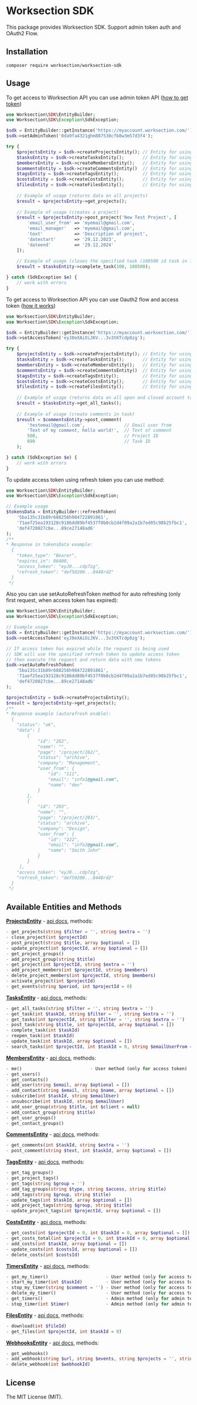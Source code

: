 # Worksection SDK

This package provides Worksection SDK. Support admin token auth and OAuth2 Flow.

## Installation

```
composer require worksection/worksection-sdk
```


## Usage
To get access to Worksection API you can use admin token API ([how to get token](https://worksection.com/en/faq/api-start.html))
```php
use Worksection\SDK\EntityBuilder;
use Worksection\SDK\Exception\SdkException;

$sdk = EntityBuilder::getInstance('https://myaccount.worksection.com/');
$sdk->setAdminToken('0da9fa4321ghm887530cfb8w3m57d3f4');

try {
    $projectsEntity = $sdk->createProjectsEntity(); // Entity for using projects api methods
    $tasksEntity = $sdk->createTasksEntity();       // Entity for using tasks api methods
    $membersEntity = $sdk->createMembersEntity();   // Entity for using members api methods
    $commentsEntity = $sdk->createCommentsEntity()  // Entity for using comments api methods
    $tagsEntity = $sdk->createTagsEntity();         // Entity for using tags api methods
    $costsEntity = $sdk->createCostsEntity();       // Entity for using costs api methods
    $filesEntity = $sdk->createFilesEntity();       // Entity for using files api methods
    
    // Example of usage (returns data on all projects)
    $result = $projectsEntity->get_projects();
    
    // Example of usage (creates a project)
    $result = $projectsEntity->post_project('New Test Project', [
        'email_user_from' => 'myemail@gmail.com',
        'email_manager'   => 'myemail@gmail.com',
        'text'            => 'Description of project',
        'datestart'       => '29.12.2023',
        'dateend'         => '29.12.2024'
    ]);
    
    // Example of usage (closes the specified task (100500 id task in 100 id project)
    $result = $tasksEntity->complete_task(100, 100500);

} catch (SdkException $e) {
    // work with errors
}
```
To get access to Worksection API you can use Oauth2 flow and access token ([how it works](https://worksection.com/en/faq/oauth.html))
```php
use Worksection\SDK\EntityBuilder;
use Worksection\SDK\Exception\SdkException;

$sdk = EntityBuilder::getInstance('https://myaccount.worksection.com/');
$sdk->setAccessToken('eyJ0eXAiOiJKV...3v3tKTcdp8zg');

try {
    $projectsEntity = $sdk->createProjectsEntity(); // Entity for using projects api methods
    $tasksEntity = $sdk->createTasksEntity();       // Entity for using tasks api methods
    $membersEntity = $sdk->createMembersEntity();   // Entity for using members api methods
    $commentsEntity = $sdk->createCommentsEntity()  // Entity for using comments api methods
    $tagsEntity = $sdk->createTagsEntity();         // Entity for using tags api methods
    $costsEntity = $sdk->createCostsEntity();       // Entity for using costs api methods
    $filesEntity = $sdk->createFilesEntity();       // Entity for using files api methods
    
    // Example of usage (returns data on all open and closed account tasks/subtasks)
    $result = $tasksEntity->get_all_tasks();
    
    // Example of usage (create comments in task)
    $result = $commentsEntity->post_comment(
        'testemail@gmail.com',               // Email user from
        'Text of my comment, hello world!',  // Text of comment
        500,                                 // Project ID
        899                                  // Task ID
    );

} catch (SdkException $e) {
    // work with errors
}
```
To update access token using refresh token you can use method:
```php
use Worksection\SDK\EntityBuilder;
use Worksection\SDK\Exception\SdkException;

// Example usage
$tokensData = EntityBuilder::refreshToken(
    '5ba135c31b89r688256h984722891861',                                 // client id
    '71aef25ea193128c9186dd89bf4537f0b0cb2d4f09a2a1b7ed05c98b25fbc1',   // client secret
    'def4720027cbe...89ce27148ad6'                                      // refresh token
);
/**
* Response in tokensData example:
  {
    "token_type": "Bearer",
    "expires_in": 86400,
    "access_token": "eyJ0...cdp7zg",
    "refresh_token": "def50200...8448rd2"
  }
 */
```
Also you can use setAutoRefreshToken method for auto refreshing (only first request, when access token has expired):
```php
use Worksection\SDK\EntityBuilder;
use Worksection\SDK\Exception\SdkException;

// Example usage
$sdk = EntityBuilder::getInstance('https://myaccount.worksection.com/');
$sdk->setAccessToken('eyJ0eXAiOiJKV...3v3tKTcdp8zg');

// If access token has expired while the request is being used
// SDK will use the specified refresh token to update access token
// then execute the request and return data with new tokens
$sdk->setAutoRefreshToken(
    '5ba135c31b89r688256h984722891861',                                 // client id
    '71aef25ea193128c9186dd89bf4537f0b0cb2d4f09a2a1b7ed05c98b25fbc1',   // client secret
    'def4720027cbe...89ce27148ad6'                                      // refresh token
);

$projectsEntity = $sdk->createProjectsEntity();
$result = $projectsEntity->get_projects();
/**
* Response example (autorefresh enable):
  {
    "status": "ok",
    "data": [
        {
            "id": "262",
            "name": "",
            "page": "/project/262/",
            "status": "archive",
            "company": "Management",
            "user_from": {
                "id": "111",
                "email": "info1@gmail.com",
                "name": "dev"
            }
        },
        {
            "id": "203",
            "name": "",
            "page": "/project/203/",
            "status": "archive",
            "company": "Design",
            "user_from": {
                "id": "222",
                "email": "info2@gmail.com",
                "name": "Smith John"
            }
        }
     ],
    "access_token": "eyJ0...cdp7zg",
    "refresh_token": "def50200...8448rd2"
  }
 */
```

## Available Entities and Methods

**[ProjectsEntity](https://github.com/worksection/worksection-sdk/blob/develop/src/Entity/ProjectsEntity.php)** - [api docs](https://worksection.com/en/faq/api-projects.html), methods:
```php
- get_projects(string $filter = '', string $extra = '')
- close_project(int $projectId)
- post_project(string $title, array $optional = [])
- update_project(int $projectId, array $optional = [])
- get_project_groups()
- add_project_group(string $title)
- get_project(int $projectId, string $extra = '')
- add_project_members(int $projectId, string $members)
- delete_project_members(int $projectId, string $members)
- activate_project(int $projectId)
- get_events(string $period, int $projectId = 0)
```

**[TasksEntity](https://github.com/worksection/worksection-sdk/blob/develop/src/Entity/TasksEntity.php)** - [api docs](https://worksection.com/en/faq/api-task.html), methods:
```php
- get_all_tasks(string $filter = '', string $extra = '')
- get_task(int $taskId, string $filter = '', string $extra = '')
- get_tasks(int $projectId, string $filter = '', string $extra = '')
- post_task(string $title, int $projectId, array $optional = [])
- complete_task(int $taskId)
- reopen_task(int $taskId)
- update_task(int $taskId, array $optional = [])
- search_tasks(int $projectId, int $taskId = 0, string $emailUserFrom = '', string $emailUserTo = '', string $filter = '', string $status = '')
```

**[MembersEntity](https://github.com/worksection/worksection-sdk/blob/develop/src/Entity/MembersEntity.php)** - [api docs](https://worksection.com/en/faq/api-user.html), methods:
```php
- me()                          - User method (only for access token)
- get_users()
- get_contacts()
- add_user(string $email, array $optional = [])
- add_contact(string $email, string $name, array $optional = [])
- subscribe(int $taskId, string $emailUser)
- unsubscribe(int $taskId, string $emailUser)
- add_user_group(string $title, int $client = null)
- add_contact_group(string $title)
- get_user_groups()
- get_contact_groups()
```

**[CommentsEntity](https://github.com/worksection/worksection-sdk/blob/develop/src/Entity/CommentsEntity.php)** - [api docs](https://worksection.com/en/faq/api-comments.html), methods:
```php
- get_comments(int $taskId, string $extra = '')
- post_comment(string $text, int $taskId, array $optional = [])
```

**[TagsEntity](https://github.com/worksection/worksection-sdk/blob/develop/src/Entity/TagsEntity.php)** - [api docs](https://worksection.com/en/faq/api-tags.html), methods:
```php
- get_tag_groups()
- get_project_tags()
- get_tags(string $group = '')
- add_tag_groups(string $type, string $access, string $title)
- add_tags(string $group, string $title)
- update_tags(int $taskId, array $optional = [])
- add_project_tags(string $group, string $title)
- update_project_tags(int $projectId, array $optional = [])
```

**[CostsEntity](https://github.com/worksection/worksection-sdk/blob/develop/src/Entity/CostsEntity.php)** - [api docs](https://worksection.com/en/faq/api-costs.html), methods:
```php
- get_costs(int $projectId = 0, int $taskId = 0, array $optional = [])
- get_costs_total(int $projectId = 0, int $taskId = 0, array $optional = [])
- add_costs(int $taskId, array $optional = [])
- update_costs(int $costsId, array $optional = [])
- delete_costs(int $costsId)
```

**[TimersEntity](https://github.com/worksection/worksection-sdk/blob/develop/src/Entity/TimersEntity.php)** - [api docs](https://worksection.com/en/faq/api-costs.html), methods:
```php
- get_my_timer()                      - User method (only for access token)
- start_my_timer(int $taskId)         - User method (only for access token)
- stop_my_timer(string $comment = '') - User method (only for access token)
- delete_my_timer()                   - User method (only for access token)
- get_timers()                        - Admin method (only for admin token)
- stop_timer(int $timer)              - Admin method (only for admin token)
```

**[FilesEntity](https://github.com/worksection/worksection-sdk/blob/develop/src/Entity/FilesEntity.php)** - [api docs](https://worksection.com/en/faq/api-files.html), methods:
```php
- download(int $fileId)
- get_files(int $projectId, int $taskId = 0)
```

**[WebhooksEntity](https://github.com/worksection/worksection-sdk/blob/develop/src/Entity/WebhooksEntity.php)** - [api docs](https://worksection.com/en/faq/webhooks.html), methods:
```php
- get_webhooks()
- add_webhook(string $url, string $events, string $projects = '', string $httpUser = '', string $httpPassword = '')
- delete_webhook(int $webhookId)
```


## License

The MIT License (MIT).
